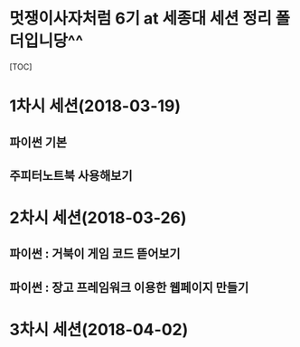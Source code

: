 # 멋쟁이사자처럼 6기 at 세종대 세션 정리 폴더입니당^^


[TOC]
# 1차시 세션(2018-03-19)
## 파이썬 기본
## 주피터노트북 사용해보기
# 2차시 세션(2018-03-26)
## 파이썬 : 거북이 게임 코드 뜯어보기
## 파이썬 : 장고 프레임워크 이용한 웹페이지 만들기
# 3차시 세션(2018-04-02)
